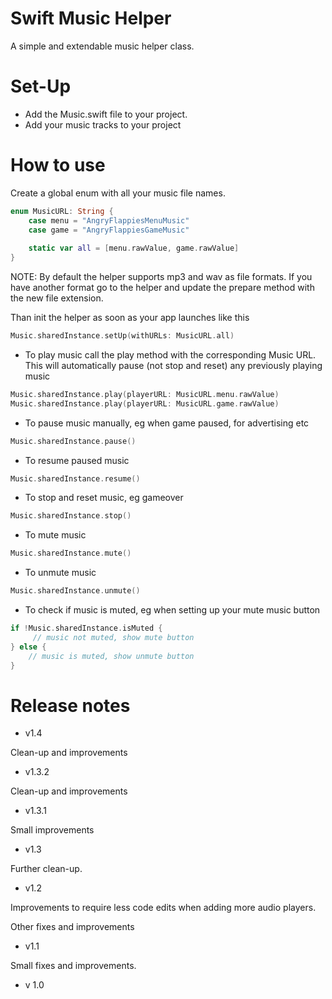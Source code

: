 # Swift Music Helper

A simple and extendable music helper class.

# Set-Up

- Add the Music.swift file to your project.
- Add your music tracks to your project

# How to use

Create a global enum with all your music file names.

```swift
enum MusicURL: String {
    case menu = "AngryFlappiesMenuMusic"
    case game = "AngryFlappiesGameMusic"
    
    static var all = [menu.rawValue, game.rawValue]
}
```

NOTE: By default the helper supports mp3 and wav as file formats. If you have another format go to the helper and update the prepare method with the new file extension.

Than init the helper as soon as your app launches like this

```swift
Music.sharedInstance.setUp(withURLs: MusicURL.all)
```

- To play music call the play method with the corresponding Music URL. This will automatically pause (not stop and reset) any previously playing music
```swift
Music.sharedInstance.play(playerURL: MusicURL.menu.rawValue)
Music.sharedInstance.play(playerURL: MusicURL.game.rawValue)
```

- To pause music manually, eg when game paused, for advertising etc
```swift
Music.sharedInstance.pause()
```

- To resume paused music
```swift
Music.sharedInstance.resume()
```

- To stop and reset music, eg gameover
```swift
Music.sharedInstance.stop()
```

- To mute music
```swift
Music.sharedInstance.mute()
```

- To unmute music
```swift
Music.sharedInstance.unmute()
```

- To check if music is muted, eg when setting up your mute music button
```swift
if !Music.sharedInstance.isMuted {
     // music not muted, show mute button
} else {
    // music is muted, show unmute button
}
```

# Release notes

- v1.4

Clean-up and improvements

- v1.3.2

Clean-up and improvements

- v1.3.1

Small improvements

- v1.3

Further clean-up.

- v1.2

Improvements to require less code edits when adding more audio players.

Other fixes and improvements

- v1.1

Small fixes and improvements.

- v 1.0
